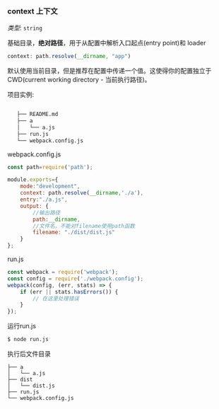 ### context 上下文
*类型*: `string`

基础目录，**绝对路径**，用于从配置中解析入口起点(entry point)和 loader
```javascript
context: path.resolve(__dirname, "app")
```
默认使用当前目录，但是推荐在配置中传递一个值。这使得你的配置独立于 CWD(current working directory - 当前执行路径)。

项目实例:

```bash

   ├── README.md
   ├── a
   │   └── a.js
   ├── run.js
   └── webpack.config.js
```

webpack.config.js

```javascript
const path=require('path');

module.exports={
    mode:"development",
    context: path.resolve(__dirname,'./a'),
    entry:"./a.js",
    output: {
        //输出路径
        path:__dirname,
        //文件名，不能对filename使用path函数
        filename: "./dist/dist.js"
    }
};
```
run.js

```javascript
const webpack = require('webpack');
const config = require('./webpack.config');
webpack(config, (err, stats) => {
    if (err || stats.hasErrors()) {
        // 在这里处理错误
    }
});
```
运行run.js

```bash
$ node run.js
```
执行后文件目录

```
├── a
│   └── a.js
├── dist
│   └── dist.js
├── run.js
└── webpack.config.js


```


